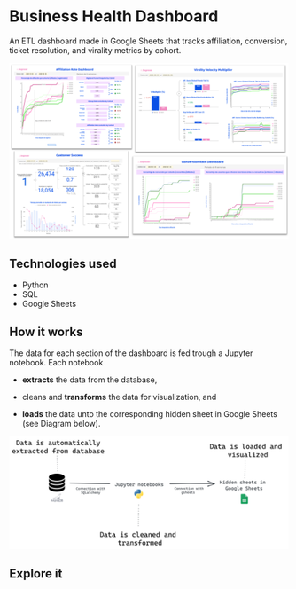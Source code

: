 # Business Health Dashboard

An ETL dashboard made in Google Sheets that tracks affiliation, conversion, ticket resolution, and virality metrics by cohort.

![Business Health Dashboard](https://raw.githubusercontent.com/FranciscoGalan/Business_Health_Dashboard/main/Media/Business%20Health%20Dashboard.png)

## Technologies used

* Python
* SQL
* Google Sheets



## How it works

The data for each section of the dashboard is fed trough a Jupyter notebook. Each notebook 

* **extracts** the data from the database, 

* cleans and **transforms** the data for visualization, and

* **loads** the data unto the corresponding hidden sheet in Google Sheets (see Diagram below). 

  

![](https://raw.githubusercontent.com/FranciscoGalan/Business_Health_Dashboard/main/Media/Diadram.png)







## Explore it